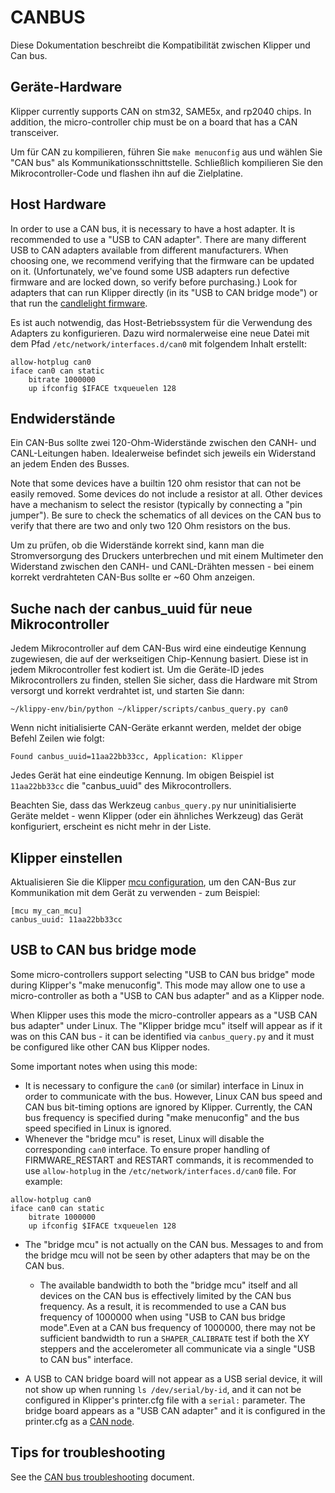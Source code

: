 # CANBUS

Diese Dokumentation beschreibt die Kompatibilität zwischen Klipper und Can bus.

## Geräte-Hardware

Klipper currently supports CAN on stm32, SAME5x, and rp2040 chips. In addition, the micro-controller chip must be on a board that has a CAN transceiver.

Um für CAN zu kompilieren, führen Sie `make menuconfig` aus und wählen Sie "CAN bus" als Kommunikationsschnittstelle. Schließlich kompilieren Sie den Mikrocontroller-Code und flashen ihn auf die Zielplatine.

## Host Hardware

In order to use a CAN bus, it is necessary to have a host adapter. It is recommended to use a "USB to CAN adapter". There are many different USB to CAN adapters available from different manufacturers. When choosing one, we recommend verifying that the firmware can be updated on it. (Unfortunately, we've found some USB adapters run defective firmware and are locked down, so verify before purchasing.) Look for adapters that can run Klipper directly (in its "USB to CAN bridge mode") or that run the [candlelight firmware](https://github.com/candle-usb/candleLight_fw).

Es ist auch notwendig, das Host-Betriebssystem für die Verwendung des Adapters zu konfigurieren. Dazu wird normalerweise eine neue Datei mit dem Pfad `/etc/network/interfaces.d/can0` mit folgendem Inhalt erstellt:

```
allow-hotplug can0
iface can0 can static
    bitrate 1000000
    up ifconfig $IFACE txqueuelen 128
```

## Endwiderstände

Ein CAN-Bus sollte zwei 120-Ohm-Widerstände zwischen den CANH- und CANL-Leitungen haben. Idealerweise befindet sich jeweils ein Widerstand an jedem Enden des Busses.

Note that some devices have a builtin 120 ohm resistor that can not be easily removed. Some devices do not include a resistor at all. Other devices have a mechanism to select the resistor (typically by connecting a "pin jumper"). Be sure to check the schematics of all devices on the CAN bus to verify that there are two and only two 120 Ohm resistors on the bus.

Um zu prüfen, ob die Widerstände korrekt sind, kann man die Stromversorgung des Druckers unterbrechen und mit einem Multimeter den Widerstand zwischen den CANH- und CANL-Drähten messen - bei einem korrekt verdrahteten CAN-Bus sollte er ~60 Ohm anzeigen.

## Suche nach der canbus_uuid für neue Mikrocontroller

Jedem Mikrocontroller auf dem CAN-Bus wird eine eindeutige Kennung zugewiesen, die auf der werkseitigen Chip-Kennung basiert. Diese ist in jedem Mikrocontroller fest kodiert ist. Um die Geräte-ID jedes Mikrocontrollers zu finden, stellen Sie sicher, dass die Hardware mit Strom versorgt und korrekt verdrahtet ist, und starten Sie dann:

```
~/klippy-env/bin/python ~/klipper/scripts/canbus_query.py can0
```

Wenn nicht initialisierte CAN-Geräte erkannt werden, meldet der obige Befehl Zeilen wie folgt:

```
Found canbus_uuid=11aa22bb33cc, Application: Klipper
```

Jedes Gerät hat eine eindeutige Kennung. Im obigen Beispiel ist `11aa22bb33cc` die "canbus_uuid" des Mikrocontrollers.

Beachten Sie, dass das Werkzeug `canbus_query.py` nur uninitialisierte Geräte meldet - wenn Klipper (oder ein ähnliches Werkzeug) das Gerät konfiguriert, erscheint es nicht mehr in der Liste.

## Klipper einstellen

Aktualisieren Sie die Klipper [mcu configuration](Config_Reference.md#mcu), um den CAN-Bus zur Kommunikation mit dem Gerät zu verwenden - zum Beispiel:

```
[mcu my_can_mcu]
canbus_uuid: 11aa22bb33cc
```

## USB to CAN bus bridge mode

Some micro-controllers support selecting "USB to CAN bus bridge" mode during Klipper's "make menuconfig". This mode may allow one to use a micro-controller as both a "USB to CAN bus adapter" and as a Klipper node.

When Klipper uses this mode the micro-controller appears as a "USB CAN bus adapter" under Linux. The "Klipper bridge mcu" itself will appear as if it was on this CAN bus - it can be identified via `canbus_query.py` and it must be configured like other CAN bus Klipper nodes.

Some important notes when using this mode:

* It is necessary to configure the `can0` (or similar) interface in Linux in order to communicate with the bus. However, Linux CAN bus speed and CAN bus bit-timing options are ignored by Klipper. Currently, the CAN bus frequency is specified during "make menuconfig" and the bus speed specified in Linux is ignored.
* Whenever the "bridge mcu" is reset, Linux will disable the corresponding `can0` interface. To ensure proper handling of FIRMWARE_RESTART and RESTART commands, it is recommended to use `allow-hotplug` in the `/etc/network/interfaces.d/can0` file. For example:

```
allow-hotplug can0
iface can0 can static
    bitrate 1000000
    up ifconfig $IFACE txqueuelen 128
```

* The "bridge mcu" is not actually on the CAN bus. Messages to and from the bridge mcu will not be seen by other adapters that may be on the CAN bus.

   * The available bandwidth to both the "bridge mcu" itself and all devices on the CAN bus is effectively limited by the CAN bus frequency. As a result, it is recommended to use a CAN bus frequency of 1000000 when using "USB to CAN bus bridge mode".Even at a CAN bus frequency of 1000000, there may not be sufficient bandwidth to run a `SHAPER_CALIBRATE` test if both the XY steppers and the accelerometer all communicate via a single "USB to CAN bus" interface.
* A USB to CAN bridge board will not appear as a USB serial device, it will not show up when running `ls /dev/serial/by-id`, and it can not be configured in Klipper's printer.cfg file with a `serial:` parameter. The bridge board appears as a "USB CAN adapter" and it is configured in the printer.cfg as a [CAN node](#configuring-klipper).

## Tips for troubleshooting

See the [CAN bus troubleshooting](CANBUS_Troubleshooting.md) document.
